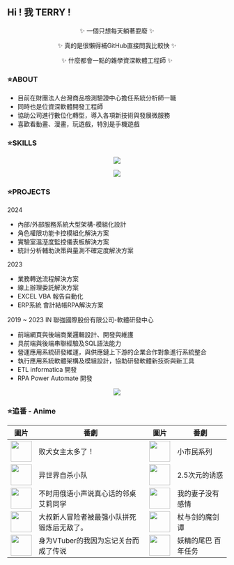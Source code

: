 ## Hi ! 我 TERRY !

<p align="center">
  ✨ 一個只想每天躺著耍廢 ✨
</p>
<p align="center">
  ✨ 真的是很懶得補GitHub直接問我比較快 ✨
</p>
<p align="center">
  ✨ 什麼都會一點的雜學資深軟體工程師 ✨
</p>

### ⭐ABOUT

* 目前在財團法人台灣商品檢測驗證中心擔任系統分析師一職
* 同時也是位資深軟體開發工程師
* 協助公司進行數位化轉型，導入各項新技術與發展微服務
* 喜歡看動畫、漫畫，玩遊戲，特別是手機遊戲


### ⭐SKILLS

<p align="center">
  <a href="https://skillicons.dev">
    <img src="https://skillicons.dev/icons?i=js,html,css,tailwind,bootstrap,vue,vite,figma,git,github" />
  </a>
</p>

<p align="center">
  <a href="https://skillicons.dev">
    <img src="https://skillicons.dev/icons?i=php,py,r,dotnet,laravel,vscode,visualstudio,eclipse" />
  </a>
</p>


### ⭐PROJECTS
  2024
  * 內部/外部服務系統大型架構-模組化設計
  * 角色權限功能卡控模組化解決方案
  * 實驗室溫溼度監控儀表板解決方案
  * 統計分析輔助決策與量測不確定度解決方案
    
  2023
  * 業務轉送流程解決方案
  * 線上辦理委託解決方案
  * EXCEL VBA 報告自動化
  * ERP系統 會計結帳RPA解決方案
    
  2019 ~ 2023 IN 聯強國際股份有限公司-軟體研發中心
  * 前端網頁與後端商業邏輯設計、開發與維護
  * 具前端與後端串聯經驗及SQL語法能力
  * 營運應用系統研發維運，與供應鏈上下游的企業合作對象進行系統整合
  * 執行應用系統軟體架構及模組設計，協助研發軟體新技術與新工具
  * ETL informatica 開發
  * RPA Power Automate 開發

<p align="center">
  <a href="https://github.com/terry455217/terry455217">
    <img align="center" src="https://github-readme-stats.vercel.app/api/top-langs/?username=terry455217&hide=java,html,tex&title_color=ffffff&text_color=c9cacc&icon_color=2bbc8a&bg_color=1d1f21&langs_count=3" />
  </a>
</p>

### ⭐追番 - Anime

| 圖片 | 番劇 | 圖片 | 番劇 |
| --- | --- | --- | --- |
| <img src="https://lain.bgm.tv/r/100/pic/cover/l/e4/dc/464376_NsZRw.jpg" width="48"> | 败犬女主太多了！ | <img src="https://lain.bgm.tv/r/100/pic/cover/l/e2/f4/474906_qcssq.jpg" width="48"> | 小市民系列 |
| <img src="https://lain.bgm.tv/r/100/pic/cover/l/00/ae/444046_9b5bM.jpg" width="48"> | 异世界自杀小队 | <img src="https://lain.bgm.tv/r/100/pic/cover/l/53/13/410346_z8j5n.jpg" width="48"> | 2.5次元的诱惑 |
| <img src="https://lain.bgm.tv/r/100/pic/cover/l/7c/8e/424883_BpzVb.jpg" width="48"> | 不时用俄语小声说真心话的邻桌艾莉同学 | <img src="https://lain.bgm.tv/r/100/pic/cover/l/ce/50/482776_G98Y9.jpg" width="48"> | 我的妻子没有感情 |
| <img src="https://lain.bgm.tv/r/100/pic/cover/l/6a/45/427059_yWedw.jpg" width="48"> | 大叔新人冒险者被最强小队拼死锻炼后无敌了。 | <img src="https://lain.bgm.tv/r/100/pic/cover/l/6d/e5/479477_19844.jpg" width="48"> | 杖与剑的魔剑谭 |
| <img src="https://lain.bgm.tv/r/100/pic/cover/l/fb/28/416320_Iprrq.jpg" width="48"> | 身为VTuber的我因为忘记关台而成了传说 | <img src="https://lain.bgm.tv/r/100/pic/cover/l/e8/2c/349093_DJuws.jpg" width="48"> | 妖精的尾巴 百年任务 |
